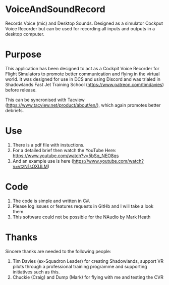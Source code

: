 # VoiceAndSoundRecord
Records Voice (mic) and Desktop Sounds. Designed as a simulator Cockput Voice Recorder but can be used for recording all inputs and outputs in a desktop computer.

# Purpose
This application has been designed to act as a Cockpit Voice Recorder for Flight Simulators to promote better communication and flying in the virtual world. It was designed for use in DCS
and using Discord and was trialed in Shadowlands Fast Jet Training School (https://www.patreon.com/timdavies) before release. 

This can be syncronised with Tacview (https://www.tacview.net/product/about/en/), which again promotes better debriefs.

# Use
1. There is a pdf file with instuctions.
2. For a detailed brief then watch the YouTube Here: https://www.youtube.com/watch?v=5bSq_NEO8qs
3. And an example use is here (https://www.youtube.com/watch?v=vtzN1sOXULM)

# Code
1. The code is simple and written in C#.
2. Please log issues or features requests in GitHb and I will take a look them.
3. This software could not be possible for the NAudio by Mark Heath

# Thanks
Sincere thanks are needed to the following people:
1. Tim Davies (ex-Squadron Leader) for creating Shadowlands,  support VR pilots through a professional training programme and supporting initiatives such as this.
2. Chuckie (Craig) and Dump (Mark) for flying with me and testing the CVR
